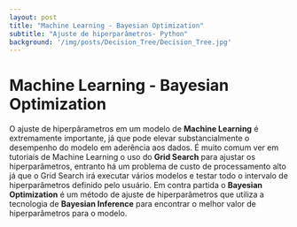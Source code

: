 ```yaml
---
layout: post
title: "Machine Learning - Bayesian Optimization"
subtitle: "Ajuste de hiperparâmetros- Python"
background: '/img/posts/Decision_Tree/Decision_Tree.jpg'
---
```

# Machine Learning - Bayesian Optimization

O ajuste de hiperpârametros em um modelo de **Machine Learning** é extremamente importante, já que pode elevar substancialmente o desempenho do modelo em aderência aos dados.
É muito comum ver em tutoriais de Machine Learning o uso do **Grid Search** para ajustar os hiperparâmetros, entranto há um problema de custo de processamento alto já que o Grid Search irá executar vários modelos e testar todo o intervalo de hiperparâmetros definido pelo usuário.
Em contra partida o **Bayesian Optimization** é um método de ajuste de hiperparâmetros que utiliza a tecnologia de **Bayesian Inference** para encontrar o melhor valor de hiperparâmetros para o modelo.
